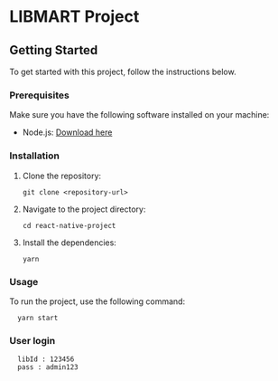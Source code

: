 # LIBMART Project
## Getting Started

To get started with this project, follow the instructions below.

### Prerequisites

Make sure you have the following software installed on your machine:

- Node.js: [Download here](https://nodejs.org)

### Installation

1. Clone the repository:

   ```shell
   git clone <repository-url>

   ```

2. Navigate to the project directory:

   ```shell
   cd react-native-project

   ```

3. Install the dependencies:

   ```shell
   yarn
   ```

### Usage

To run the project, use the following command:

```shell
  yarn start
```

### User login 

```shell
  libId : 123456
  pass : admin123
```


